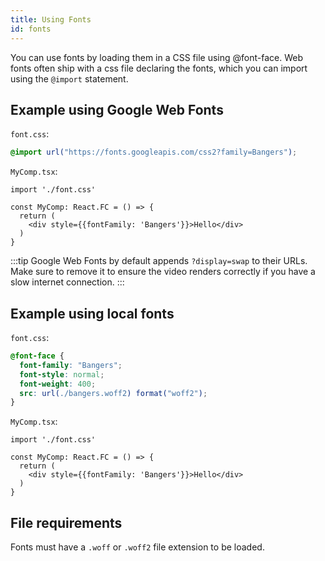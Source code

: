 ```yaml
---
title: Using Fonts
id: fonts
---
```


You can use fonts by loading them in a CSS file using @font-face. Web fonts often ship with a css file declaring the fonts, which you can import using the `@import` statement.

## Example using Google Web Fonts

`font.css`:

```css
@import url("https://fonts.googleapis.com/css2?family=Bangers");
```

`MyComp.tsx`:

```tsx
import './font.css'

const MyComp: React.FC = () => {
  return (
    <div style={{fontFamily: 'Bangers'}}>Hello</div>
  )
}
```

:::tip
Google Web Fonts by default appends `?display=swap` to their URLs. Make sure to remove it to ensure the video renders correctly if you have a slow internet connection.
:::

## Example using local fonts

`font.css`:

```css
@font-face {
  font-family: "Bangers";
  font-style: normal;
  font-weight: 400;
  src: url(./bangers.woff2) format("woff2");
}
```

`MyComp.tsx`:

```tsx
import './font.css'

const MyComp: React.FC = () => {
  return (
    <div style={{fontFamily: 'Bangers'}}>Hello</div>
  )
}
```

## File requirements

Fonts must have a `.woff` or `.woff2` file extension to be loaded.

